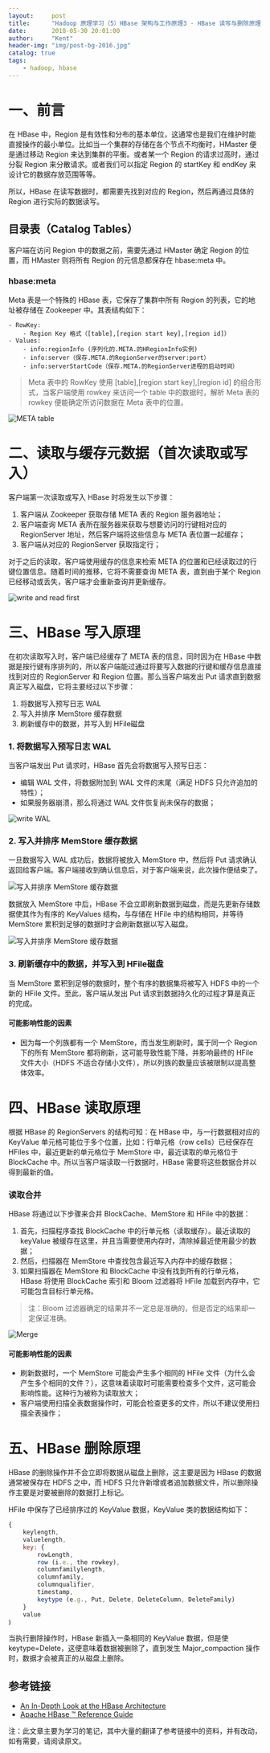 ```yaml
---
layout:     post
title:      "Hadoop 原理学习（5）HBase 架构与工作原理3 - HBase 读写与删除原理"
date:       2018-05-30 20:01:00
author:     "Kent"
header-img: "img/post-bg-2016.jpg"
catalog: true
tags:
    - hadoop, hbase
---
```


# 一、前言

在 HBase 中，Region 是有效性和分布的基本单位，这通常也是我们在维护时能直接操作的最小单位。比如当一个集群的存储在各个节点不均衡时，HMaster 便是通过移动 Region 来达到集群的平衡。或者某一个 Region 的请求过高时，通过分裂 Region 来分散请求。或者我们可以指定 Region 的 startKey 和 endKey 来设计它的数据存放范围等等。

所以，HBase 在读写数据时，都需要先找到对应的 Region，然后再通过具体的 Region 进行实际的数据读写。

## 目录表（Catalog Tables）

客户端在访问 Region 中的数据之前，需要先通过 HMaster 确定 Region 的位置，而 HMaster 则将所有 Region 的元信息都保存在 hbase:meta 中。

### hbase:meta

Meta 表是一个特殊的 HBase 表，它保存了集群中所有 Region 的列表，它的地址被存储在 Zookeeper 中。其表结构如下：

```
- RowKey:
    - Region Key 格式（[table],[region start key],[region id]）
- Values:
    - info:regionInfo (序列化的.META.的HRegionInfo实例)
    - info:server（保存.META.的RegionServer的server:port）
    - info:serverStartCode（保存.META.的RegionServer进程的启动时间）
```

> Meta 表中的 RowKey 使用 [table],[region start key],[region id] 的组合形式，当客户端使用 rowkey 来访问一个 table 中的数据时，解析 Meta 表的 rowkey 便能确定所访问数据在 Meta 表中的位置。

![META table](https://img-blog.csdn.net/20180530202103583?watermark/2/text/aHR0cHM6Ly9ibG9nLmNzZG4ubmV0L3Q4OTQ2OTAyMzA=/font/5a6L5L2T/fontsize/400/fill/I0JBQkFCMA==/dissolve/70)

# 二、读取与缓存元数据（首次读取或写入）

客户端第一次读取或写入 HBase 时将发生以下步骤：

1) 客户端从 Zookeeper 获取存储 META 表的 Region 服务器地址；
2) 客户端查询 META 表所在服务器来获取与想要访问的行键相对应的 RegionServer 地址，然后客户端将这些信息与 META 表位置一起缓存；
3) 客户端从对应的 RegionServer 获取指定行；

对于之后的读取，客户端使用缓存的信息来检索 META 的位置和已经读取过的行键位置信息。随着时间的推移，它将不需要查询 META 表，直到由于某个 Region 已经移动或丢失，客户端才会重新查询并更新缓存。

![write and read first](https://img-blog.csdn.net/20180530202115891?watermark/2/text/aHR0cHM6Ly9ibG9nLmNzZG4ubmV0L3Q4OTQ2OTAyMzA=/font/5a6L5L2T/fontsize/400/fill/I0JBQkFCMA==/dissolve/70)

# 三、HBase 写入原理

在初次读取写入时，客户端已经缓存了 META 表的信息，同时因为在 HBase 中数据是按行键有序排列的，所以客户端能过通过将要写入数据的行键和缓存信息直接找到对应的 RegionServer 和 Region 位置。那么当客户端发出 Put 请求直到数据真正写入磁盘，它将主要经过以下步骤：

1) 将数据写入预写日志 WAL
2) 写入并排序 MemStore 缓存数据
3) 刷新缓存中的数据，并写入到 HFile磁盘

### 1. 将数据写入预写日志 WAL

当客户端发出 Put 请求时，HBase 首先会将数据写入预写日志：

- 编辑 WAL 文件，将数据附加到 WAL 文件的末尾（满足 HDFS 只允许追加的特性）；
- 如果服务器崩溃，那么将通过 WAL 文件恢复尚未保存的数据；

![write WAL](https://img-blog.csdn.net/20180530202128971?watermark/2/text/aHR0cHM6Ly9ibG9nLmNzZG4ubmV0L3Q4OTQ2OTAyMzA=/font/5a6L5L2T/fontsize/400/fill/I0JBQkFCMA==/dissolve/70)

### 2. 写入并排序 MemStore 缓存数据

一旦数据写入 WAL 成功后，数据将被放入 MemStore 中，然后将 Put 请求确认返回给客户端。客户端接收到确认信息后，对于客户端来说，此次操作便结束了。

![写入并排序 MemStore 缓存数据](https://img-blog.csdn.net/20180530202140919?watermark/2/text/aHR0cHM6Ly9ibG9nLmNzZG4ubmV0L3Q4OTQ2OTAyMzA=/font/5a6L5L2T/fontsize/400/fill/I0JBQkFCMA==/dissolve/70)

数据放入 MemStore 中后，HBase 不会立即刷新数据到磁盘，而是先更新存储数据使其作为有序的 KeyValues 结构，与存储在 HFile 中的结构相同，并等待 MemStore 累积到足够的数据时才会刷新数据以写入磁盘。

![写入并排序 MemStore 缓存数据](https://img-blog.csdn.net/20180530202150233?watermark/2/text/aHR0cHM6Ly9ibG9nLmNzZG4ubmV0L3Q4OTQ2OTAyMzA=/font/5a6L5L2T/fontsize/400/fill/I0JBQkFCMA==/dissolve/70)

### 3. 刷新缓存中的数据，并写入到 HFile磁盘

当 MemStore 累积到足够的数据时，整个有序的数据集将被写入 HDFS 中的一个新的 HFile 文件。至此，客户端从发出 Put 请求到数据持久化的过程才算是真正的完成。

#### 可能影响性能的因素

- 因为每一个列族都有一个 MemStore，而当发生刷新时，属于同一个 Region 下的所有 MemStore 都将刷新，这可能导致性能下降，并影响最终的 HFile 文件大小（HDFS 不适合存储小文件），所以列族的数量应该被限制以提高整体效率。

# 四、HBase 读取原理

根据 HBase 的 RegionServers 的结构可知：在 HBase 中，与一行数据相对应的 KeyValue 单元格可能位于多个位置，比如：行单元格（row cells）已经保存在 HFiles 中，最近更新的单元格位于 MemStore 中，最近读取的单元格位于 BlockCache 中。所以当客户端读取一行数据时，HBase 需要将这些数据合并以得到最新的值。

### 读取合并

HBase 将通过以下步骤来合并 BlockCache、MemStore 和 HFile 中的数据：

1) 首先，扫描程序查找 BlockCache 中的行单元格（读取缓存）。最近读取的 keyValue 被缓存在这里，并且当需要使用内存时，清除掉最近使用最少的数据；
2) 然后，扫描器在 MemStore 中查找包含最近写入内存中的缓存数据；
3) 如果扫描器在 MemStore 和 BlockCache 中没有找到所有的行单元格，HBase 将使用 BlockCache 索引和 Bloom 过滤器将 HFile 加载到内存中，它可能包含目标行单元格。

> 注：Bloom 过滤器确定的结果并不一定总是准确的，但是否定的结果却一定保证准确。

![Merge](https://img-blog.csdn.net/20180530202203785?watermark/2/text/aHR0cHM6Ly9ibG9nLmNzZG4ubmV0L3Q4OTQ2OTAyMzA=/font/5a6L5L2T/fontsize/400/fill/I0JBQkFCMA==/dissolve/70)

#### 可能影响性能的因素

- 刷新数据时，一个 MemStore 可能会产生多个相同的 HFile 文件（为什么会产生多个相同的文件？），这意味着读取时可能需要检查多个文件，这可能会影响性能。这种行为被称为读取放大；
- 客户端使用扫描全表数据操作时，可能会检查更多的文件，所以不建议使用扫描全表操作；

# 五、HBase 删除原理

HBase 的删除操作并不会立即将数据从磁盘上删除，这主要是因为 HBase 的数据通常被保存在 HDFS 之中，而 HDFS 只允许新增或者追加数据文件，所以删除操作主要是对要被删除的数据打上标记。

HFile 中保存了已经排序过的 KeyValue 数据，KeyValue 类的数据结构如下：

```js
{
    keylength,
    valuelength,
    key: {
        rowLength,
        row (i.e., the rowkey),
        columnfamilylength,
        columnfamily,
        columnqualifier,
        timestamp,
        keytype (e.g., Put, Delete, DeleteColumn, DeleteFamily)
    }
    value
｝
```

当执行删除操作时，HBase 新插入一条相同的 KeyValue 数据，但是使 keytype=Delete，这便意味着数据被删除了，直到发生 Major_compaction 操作时，数据才会被真正的从磁盘上删除。

## 参考链接

- [An In-Depth Look at the HBase Architecture](https://mapr.com/blog/in-depth-look-hbase-architecture/)
- [Apache HBase ™ Reference Guide](https://hbase.apache.org/book.html#hfile)

注：此文章主要为学习的笔记，其中大量的翻译了参考链接中的资料，并有改动，如有需要，请阅读原文。
